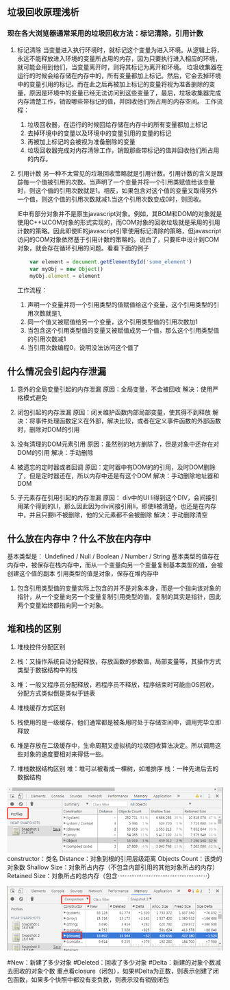 ## 垃圾回收原理浅析
### 现在各大浏览器通常采用的垃圾回收方法：标记清除，引用计数

1. 标记清除
    当变量进入执行环境时，就标记这个变量为进入环境。从逻辑上将，永远不能释放进入环境的变量所占用的内存，因为只要执行进入相应的环境，就可能会用到他们，当变量离开时，则将其标记为离开和环境。
    垃圾收集器在运行的时候会给存储在内存中的，所有变量都加上标记。然后，它会去掉环境中的变量引用的标记。而在此之后再被加上标记的变量将视为准备删除的变量，原因是环境中的变量已经无法访问到这些变量了，最后，垃圾收集器完成内存清楚工作，销毁哪些带标记的值，并回收他们所占用的内存空间。
    工作流程：
    1. 垃圾回收器，在运行的时候回给存储在内存中的所有变量都加上标记
    2. 去掉环境中的变量以及环境中的变量引用的变量的标记
    3. 再被加上标记的会被视为准备删除的变量
    4. 垃圾回收器完成对内存清除工作，销毁那些带标记的值并回收他们所占用的内存。

2. 引用计数
    另一种不太常见的垃圾回收策略就是引用计数。引用计数的含义是跟踪每一个值被引用的次数。当声明了一个变量并将一个引用类赋值给该变量时，则这个值的引用次数就是1。相反，如果包含对这个值的变量又取得另外一个值，则这个值的引用次数就减1.当这个引用次数变成0时，则回收。

    IE中有部分对象并不是原生javascript对象。例如，其BOM和DOM的对象就是使用C++以COM对象的形式实现的，而COM对象的回收垃圾就是采用的引用计数的策略。因此即使IE的javascript引擎使用标记清除的策略，但javascript访问的COM对象依然基于引用计数的策略的。说白了，只要IE中设计到COM对象，就会存在循环引用的问题。看看下面的例子
    ```javascript
        var element = document.getElementById('some_element')
        var myObj = new Object()
        myObj.element = element

    ```
    工作流程：
    1. 声明一个变量并将一个引用类型的值赋值给这个变量，这个引用类型的引用次数就是1,
    2. 同一个值又被赋值给另一个变量，这个引用类型值的引用次数加1
    3. 当包含这个引用类型值的变量又被赋值成另一个值，那么这个引用类型值的引用次数减1
    4. 当引用次数编程0，说明没法访问这个值了

## 什么情况会引起内存泄漏

1. 意外的全局变量引起的内存泄漏
原因：全局变量，不会被回收
解决：使用严格模式避免

2. 闭包引起的内存泄漏
原因：闭关维护函数内部局部变量，使其得不到释放
解决：将事件处理函数定义在外部，解决比较，或者在定义事件函数的外部函数时，删除对DOM的引用

3. 没有清理的DOM元素引用
原因：虽然别的地方删除了，但是对象中还存在对DOM的引用
解决：手动删除

4. 被遗忘的定时器或者回调
原因：定时器中有DOM的的引用，及时DOM删除了，但是定时器还在，所以内存中还是有这个DOM
解决：手动删除地址器和DOM

5. 子元素存在引用引起的内存泄漏
原因： div中的Ul li得到这个DIV，会间接引用某个得到的LI，那么因此因为div间接引用li，即使li被清楚，也还是在内存中，并且只要li不被删除，他的父元素都不会被删除
解决：手动删除清空

## 什么放在内存中？什么不放在内存中
基本类型是： Undefined / Null / Boolean / Number / String
基本类型的值存在内存中，被保存在栈内存中，而从一个变量向另一个变量复制基本类型的值，会被创建这个值的副本
引用类型的值是对象，保存在堆内存中
1. 包含引用类型值的变量实际上包含的并不是对象本身，而是一个指向该对象的指针，从一个变量向另一个变量复制引用类型的值，复制的其实是指针，因此两个变量始终都指向同一个对象。

## 堆和栈的区别
1. 堆栈控件分配区别
 1. 栈：又操作系统自动分配释放，存放函数的参数值，局部变量等，其操作方式类型于数据结构中的栈
 2. 堆：一般又程序员分配释放，若程序员不释放，程序结束时可能由OS回收，分配方式类似倒是类似于链表

2. 堆栈缓存方式区别
 1. 栈使用的是一级缓存，他们通常都是被条用时处于存储空间中，调用完毕立即释放
 2. 堆是存放在二级缓存中，生命周期又虚拟机的垃圾回收算法决定。所以调用这些对象的速度要相对来得低一些。

3. 堆栈数据结构区别
 堆：堆可以被看成一棵树，如堆排序
 栈：一种先进后去的数据结构


![](./images/chrome-tools.png "例子")
constructor：类名
Distance：对象到根的引用层级距离
Objects Count：该类的对象数
Shallow Size：对象所占内存（不包含内部引用的其他对象所占的内存）
Retained Size：对象所占的总内存（包含····················································）

![](./images/chrome-tools2.png "例子")

#New：新建了多少对象
#Deleted：回收了多少对象
#Delta：新建的对象个数减去回收的对象个数
重点看closure（闭包），如果#Delta为正数，则表示创建了闭包函数，如果多个快照中都没有变负数，则表示没有销毁闭包